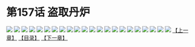 # 第157话 盗取丹炉
![](https://s1.baozimh.com/scomic/sanyanxiaotianlu-samanhua/0/156-1832/1.jpg)
![](https://s1.baozimh.com/scomic/sanyanxiaotianlu-samanhua/0/156-1832/2.jpg)
![](https://s1.baozimh.com/scomic/sanyanxiaotianlu-samanhua/0/156-1832/3.jpg)
![](https://s1.baozimh.com/scomic/sanyanxiaotianlu-samanhua/0/156-1832/4.jpg)
![](https://s1.baozimh.com/scomic/sanyanxiaotianlu-samanhua/0/156-1832/5.jpg)
![](https://s1.baozimh.com/scomic/sanyanxiaotianlu-samanhua/0/156-1832/6.jpg)
![](https://s1.baozimh.com/scomic/sanyanxiaotianlu-samanhua/0/156-1832/7.jpg)
![](https://s1.baozimh.com/scomic/sanyanxiaotianlu-samanhua/0/156-1832/8.jpg)
![](https://s1.baozimh.com/scomic/sanyanxiaotianlu-samanhua/0/156-1832/9.jpg)
![](https://s1.baozimh.com/scomic/sanyanxiaotianlu-samanhua/0/156-1832/10.jpg)
![](https://s1.baozimh.com/scomic/sanyanxiaotianlu-samanhua/0/156-1832/11.jpg)
![](https://s1.baozimh.com/scomic/sanyanxiaotianlu-samanhua/0/156-1832/12.jpg)
![](https://s1.baozimh.com/scomic/sanyanxiaotianlu-samanhua/0/156-1832/13.jpg)
![](https://s1.baozimh.com/scomic/sanyanxiaotianlu-samanhua/0/156-1832/14.jpg)
![](https://s1.baozimh.com/scomic/sanyanxiaotianlu-samanhua/0/156-1832/15.jpg)
![](https://s1.baozimh.com/scomic/sanyanxiaotianlu-samanhua/0/156-1832/16.jpg)
![](https://s1.baozimh.com/scomic/sanyanxiaotianlu-samanhua/0/156-1832/17.jpg)
![](https://s1.baozimh.com/scomic/sanyanxiaotianlu-samanhua/0/156-1832/18.jpg)
![](https://s1.baozimh.com/scomic/sanyanxiaotianlu-samanhua/0/156-1832/19.jpg)
![](https://s1.baozimh.com/scomic/sanyanxiaotianlu-samanhua/0/156-1832/20.jpg)
![](https://s1.baozimh.com/scomic/sanyanxiaotianlu-samanhua/0/156-1832/21.jpg)
![](https://s1.baozimh.com/scomic/sanyanxiaotianlu-samanhua/0/156-1832/22.jpg)
[【上一章】](./156.md)
[【目录】](./README.md)
[【下一章】](./158.md)
